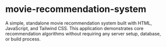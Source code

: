 # movie-recommendation-system
A simple, standalone movie recommendation system built with HTML, JavaScript, and Tailwind CSS. This application demonstrates core recommendation algorithms without requiring any server setup, database, or build process.
